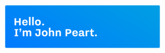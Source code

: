 [![Hello. I'm John Peart.](https://github.com/johnpeart/johnpeart/blob/master/header.svg)](https://johnpe.art)